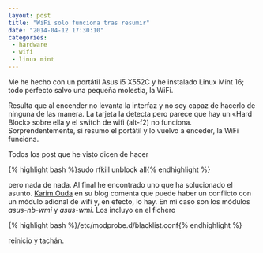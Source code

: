 ```yaml
---
layout: post
title: "WiFi solo funciona tras resumir"
date: "2014-04-12 17:30:10"
categories:
 - hardware
 - wifi
 - linux mint
---
```


Me he hecho con un portátil Asus i5 X552C y he instalado Linux Mint 16; todo perfecto salvo una pequeña molestia, la WiFi.

Resulta que al encender no levanta la interfaz y no soy capaz de hacerlo de ninguna de las manera. La tarjeta la detecta pero parece que hay un &laquo;Hard Block&raquo; sobre ella y el switch de wifi (alt-f2) no funciona. Sorprendentemente, si resumo el portátil y lo vuelvo a enceder, la WiFi funciona.
 
Todos los post que he visto dicen de hacer

{% highlight bash %}sudo rfkill unblock all{% endhighlight %}

pero nada de nada. Al final he encontrado uno que ha solucionado el asunto. [Karim Ouda] en su blog comenta que puede haber un conflicto con un módulo adional de wifi y, en efecto, lo hay. En mi caso son los módulos *asus-nb-wmi* y *asus-wmi*. Los incluyo en el fichero

{% highlight bash %}/etc/modprobe.d/blacklist.conf{% endhighlight %}

reinicio y tachán.

[Karim Ouda]: http://karim-ouda.blogspot.com.es/2011/11/wifi-now-disabled-by-radio-killswitch.html?showComment=1397312837353#c7626831579031145368

